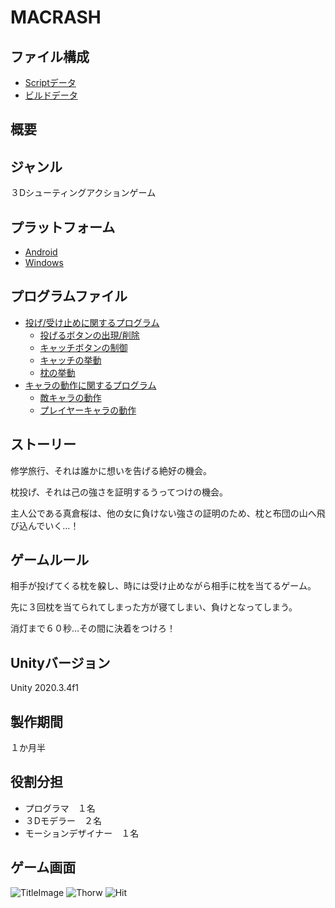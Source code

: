 # MACRASH

## ファイル構成
* [Scriptデータ](https://github.com/IwagiMasaki/MACRASH/tree/main/Assets)
* [ビルドデータ](https://github.com/IwagiMasaki/MACRASH/tree/main/Bilddata)

## 概要

## ジャンル
３Dシューティングアクションゲーム

## プラットフォーム
* [Android](https://github.com/IwagiMasaki/MACRASH/blob/main/Bilddata/AndroidBild.zip)
* [Windows](https://github.com/IwagiMasaki/MACRASH/blob/main/Bilddata/WindowsBild.zip)

## プログラムファイル
* [投げ/受け止めに関するプログラム](https://github.com/IwagiMasaki/MACRASH/tree/main/Assets/Script/Catch_and_Throw)
	* [投げるボタンの出現/削除](https://github.com/IwagiMasaki/MACRASH/blob/main/Assets/Script/Catch_and_Throw/BottunCT.cs)
	* [キャッチボタンの制御](https://github.com/IwagiMasaki/MACRASH/blob/main/Assets/Script/Catch_and_Throw/CatchBottunScript.cs)
	* [キャッチの挙動](https://github.com/IwagiMasaki/MACRASH/blob/main/Assets/Script/Catch_and_Throw/CatchScript.cs)
	* [枕の挙動](https://github.com/IwagiMasaki/MACRASH/blob/main/Assets/Script/Catch_and_Throw/MakuraShot.cs)
* [キャラの動作に関するプログラム](https://github.com/IwagiMasaki/MACRASH/tree/main/Assets/Script/CharacterMove)
	* [敵キャラの動作](https://github.com/IwagiMasaki/MACRASH/blob/main/Assets/Script/CharacterMove/EnemyScript.cs)
	* [プレイヤーキャラの動作](https://github.com/IwagiMasaki/MACRASH/blob/main/Assets/Script/CharacterMove/PlayerController.cs)

## ストーリー
修学旅行、それは誰かに想いを告げる絶好の機会。

枕投げ、それは己の強さを証明するうってつけの機会。

主人公である真倉桜は、他の女に負けない強さの証明のため、枕と布団の山へ飛び込んでいく…！

## ゲームルール
相手が投げてくる枕を躱し、時には受け止めながら相手に枕を当てるゲーム。

先に３回枕を当てられてしまった方が寝てしまい、負けとなってしまう。

消灯まで６０秒…その間に決着をつけろ！

## Unityバージョン
Unity 2020.3.4f1

## 製作期間
１か月半

## 役割分担
* プログラマ　１名
* ３Dモデラー　２名
* モーションデザイナー　１名

## ゲーム画面
![TitleImage](https://user-images.githubusercontent.com/50101227/169740405-c2445ff8-55ac-4ecc-a539-40024d33b512.png)
![Thorw](https://user-images.githubusercontent.com/50101227/169740500-46c7942b-c99b-440f-bfd2-359ed7a00dba.png)
![Hit](https://user-images.githubusercontent.com/50101227/169746229-0818f811-54bc-4f14-9cdc-af542f729c66.png)
